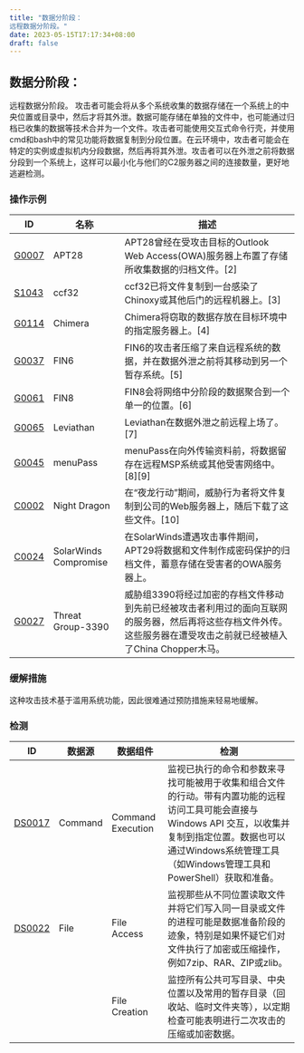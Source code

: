 ```yaml
---
title: "数据分阶段：
远程数据分阶段。"
date: 2023-05-15T17:17:34+08:00
draft: false
---
```

## 数据分阶段：
远程数据分阶段。
攻击者可能会将从多个系统收集的数据存储在一个系统上的中央位置或目录中，然后才将其外泄。数据可能存储在单独的文件中，也可能通过归档已收集的数据等技术合并为一个文件。攻击者可能使用交互式命令行壳，并使用cmd和bash中的常见功能将数据复制到分段位置。在云环境中，攻击者可能会在特定的实例或虚拟机内分段数据，然后再将其外泄。攻击者可以在外泄之前将数据分段到一个系统上，这样可以最小化与他们的C2服务器之间的连接数量，更好地逃避检测。
### 操作示例

|ID|名称|描述|
|----|----|----|
|[G0007]()|APT28|APT28曾经在受攻击目标的Outlook Web Access(OWA)服务器上布置了存储所收集数据的归档文件。[2]|
|[S1043]()|ccf32|<text>ccf32已将文件复制到一台感染了Chinoxy或其他后门的远程机器上。[3]</text>|
|[G0114]()|Chimera|Chimera将窃取的数据存放在目标环境中的指定服务器上。[4]|
|[G0037]()|FIN6|FIN6的攻击者压缩了来自远程系统的数据，并在数据外泄之前将其移动到另一个暂存系统。[5]|
|[G0061]()|FIN8|FIN8会将网络中分阶段的数据聚合到一个单一的位置。[6]|
|[G0065]()|Leviathan|Leviathan在数据外泄之前远程上场了。[7]|
|[G0045]()|menuPass|menuPass在向外传输资料前，将数据留存在远程MSP系统或其他受害网络中。[8][9]|
|[C0002]()|Night Dragon|在“夜龙行动”期间，威胁行为者将文件复制到公司的Web服务器上，随后下载了这些文件。[10]|
|[C0024]()|SolarWinds Compromise|在SolarWinds遭遇攻击事件期间，APT29将数据和文件制作成密码保护的归档文件，蓄意存储在受害者的OWA服务器上。|
|[G0027]()|Threat Group-3390|威胁组3390将经过加密的存档文件移动到先前已经被攻击者利用过的面向互联网的服务器，然后再将这些存档文件外传。这些服务器在遭受攻击之前就已经被植入了China Chopper木马。|

### 缓解措施
这种攻击技术基于滥用系统功能，因此很难通过预防措施来轻易地缓解。
### 检测

|  ID   | 数据源  | 数据组件|检测|
|  ----  | ----  |----|----|
|[DS0017]()|Command|Command Execution|监视已执行的命令和参数来寻找可能被用于收集和组合文件的行动。带有内置功能的远程访问工具可能会直接与Windows API 交互，以收集并复制到指定位置。数据也可以通过Windows系统管理工具（如Windows管理工具和PowerShell）获取和准备。|
|[DS0022]()|File|File Access|监视那些从不同位置读取文件并将它们写入同一目录或文件的进程可能是数据准备阶段的迹象，特别是如果怀疑它们对文件执行了加密或压缩操作，例如7zip、RAR、ZIP或zlib。|
|[]()||File Creation|监控所有公共可写目录、中央位置以及常用的暂存目录（回收站、临时文件夹等），以定期检查可能表明进行二次攻击的压缩或加密数据。|

